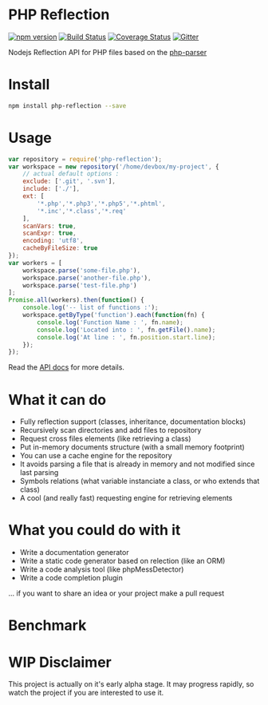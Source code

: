 # PHP Reflection

[![npm version](https://badge.fury.io/js/php-reflection.svg)](https://www.npmjs.com/package/php-reflection)
[![Build Status](https://travis-ci.org/glayzzle/php-reflection.svg?branch=master)](https://travis-ci.org/glayzzle/php-reflection)
[![Coverage Status](https://coveralls.io/repos/github/glayzzle/php-reflection/badge.svg?branch=master)](https://coveralls.io/github/glayzzle/php-reflection?branch=master)
[![Gitter](https://img.shields.io/badge/GITTER-join%20chat-green.svg)](https://gitter.im/glayzzle/Lobby)

Nodejs Reflection API for PHP files based on the [php-parser](https://github.com/glayzzle/php-parser)

# Install

```sh
npm install php-reflection --save
```

# Usage

```js
var repository = require('php-reflection');
var workspace = new repository('/home/devbox/my-project', {
    // actual default options :
    exclude: ['.git', '.svn'],
    include: ['./'],
    ext: [
        '*.php','*.php3','*.php5','*.phtml',
        '*.inc','*.class','*.req'
    ],
    scanVars: true,
    scanExpr: true,
    encoding: 'utf8',
    cacheByFileSize: true
});
var workers = [
    workspace.parse('some-file.php'),
    workspace.parse('another-file.php'),
    workspace.parse('test-file.php')
];
Promise.all(workers).then(function() {
    console.log('-- list of functions :');
    workspace.getByType('function').each(function(fn) {
        console.log('Function Name : ', fn.name);
        console.log('Located into : ', fn.getFile().name);
        console.log('At line : ', fn.position.start.line);
    });
});
```

Read the [API docs](https://github.com/glayzzle/php-reflection/tree/master/docs) for more details.

# What it can do

 - Fully reflection support (classes, inheritance, documentation blocks)
 - Recursively scan directories and add files to repository
 - Request cross files elements (like retrieving a class)
 - Put in-memory documents structure (with a small memory footprint)
 - You can use a cache engine for the repository
 - It avoids parsing a file that is already in memory and not modified since last parsing
 - Symbols relations (what variable instanciate a class, or who extends that class)
 - A cool (and really fast) requesting engine for retrieving elements

# What you could do with it

 - Write a documentation generator
 - Write a static code generator based on relection (like an ORM)
 - Write a code analysis tool (like phpMessDetector)
 - Write a code completion plugin

... if you want to share an idea or your project make a pull request

# Benchmark


# WIP Disclaimer

This project is actually on it's early alpha stage. It may progress rapidly, so watch the project if you are interested to use it.
